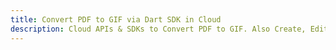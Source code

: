 ---title: Convert PDF to GIF via Dart SDK in Clouddescription: Cloud APIs & SDKs to Convert PDF to GIF. Also Create, Edit & Render Microsoft Word & OpenOffice documents in the Cloud.---